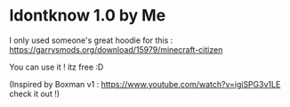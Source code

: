 # Idontknow 1.0 by Me
I only used someone's great hoodie for this :
https://garrysmods.org/download/15979/minecraft-citizen

You can use it ! itz free :D

(Inspired by Boxman v1 : https://www.youtube.com/watch?v=igiSPG3v1LE check it out !)